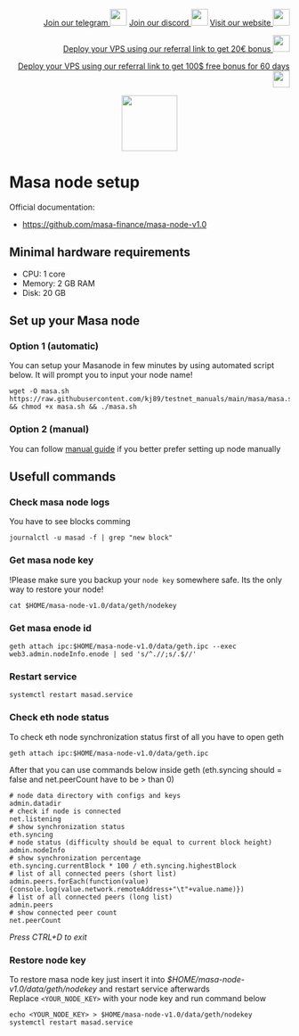 <p style="font-size:14px" align="right">
<a href="https://t.me/kjnotes" target="_blank">Join our telegram <img src="https://user-images.githubusercontent.com/50621007/183283867-56b4d69f-bc6e-4939-b00a-72aa019d1aea.png" width="30"/></a>
<a href="https://discord.gg/fRVzvPBh" target="_blank">Join our discord <img src="https://user-images.githubusercontent.com/50621007/176236430-53b0f4de-41ff-41f7-92a1-4233890a90c8.png" width="30"/></a>
<a href="https://kjnodes.com/" target="_blank">Visit our website <img src="https://user-images.githubusercontent.com/50621007/168689709-7e537ca6-b6b8-4adc-9bd0-186ea4ea4aed.png" width="30"/></a>
</p>

<p style="font-size:14px" align="right">
<a href="https://hetzner.cloud/?ref=y8pQKS2nNy7i" target="_blank">Deploy your VPS using our referral link to get 20€ bonus <img src="https://user-images.githubusercontent.com/50621007/174612278-11716b2a-d662-487e-8085-3686278dd869.png" width="30"/></a>
</p>
<p style="font-size:14px" align="right">
<a href="https://m.do.co/c/17b61545ca3a" target="_blank">Deploy your VPS using our referral link to get 100$ free bonus for 60 days <img src="https://user-images.githubusercontent.com/50621007/183284313-adf81164-6db4-4284-9ea0-bcb841936350.png" width="30"/></a>
</p>

<p align="center">
  <img height="100" height="auto" src="https://user-images.githubusercontent.com/50621007/171797060-240af6e2-f423-4bd2-8a72-c4a638eaf15c.png">
</p>

# Masa node setup

Official documentation:
- https://github.com/masa-finance/masa-node-v1.0

## Minimal hardware requirements
- CPU: 1 core
- Memory: 2 GB RAM
- Disk: 20 GB

## Set up your Masa node
### Option 1 (automatic)
You can setup your Masanode in few minutes by using automated script below. It will prompt you to input your node name!
```
wget -O masa.sh https://raw.githubusercontent.com/kj89/testnet_manuals/main/masa/masa.sh && chmod +x masa.sh && ./masa.sh
```

### Option 2 (manual)
You can follow [manual guide](https://github.com/kj89/testnet_manuals/blob/main/masa/manual_install.md) if you better prefer setting up node manually

## Usefull commands

### Check masa node logs
You have to see blocks comming
```
journalctl -u masad -f | grep "new block"
```

### Get masa node key
!Please make sure you backup your `node key` somewhere safe. Its the only way to restore your node!
```
cat $HOME/masa-node-v1.0/data/geth/nodekey
```

### Get masa enode id
```
geth attach ipc:$HOME/masa-node-v1.0/data/geth.ipc --exec web3.admin.nodeInfo.enode | sed 's/^.//;s/.$//'
```

### Restart service
```
systemctl restart masad.service
```

### Check eth node status
To check eth node synchronization status first of all you have to open geth
```
geth attach ipc:$HOME/masa-node-v1.0/data/geth.ipc
```

After that you can use commands below inside geth (eth.syncing should = false and net.peerCount have to be > than 0)
```
# node data directory with configs and keys
admin.datadir
# check if node is connected
net.listening
# show synchronization status
eth.syncing
# node status (difficulty should be equal to current block height)
admin.nodeInfo
# show synchronization percentage
eth.syncing.currentBlock * 100 / eth.syncing.highestBlock
# list of all connected peers (short list)
admin.peers.forEach(function(value){console.log(value.network.remoteAddress+"\t"+value.name)})
# list of all connected peers (long list)
admin.peers
# show connected peer count
net.peerCount
```

_Press CTRL+D to exit_

### Restore node key
To restore masa node key just insert it into _$HOME/masa-node-v1.0/data/geth/nodekey_ and restart service afterwards\
Replace `<YOUR_NODE_KEY>` with your node key and run command below
```
echo <YOUR_NODE_KEY> > $HOME/masa-node-v1.0/data/geth/nodekey
systemctl restart masad.service
```
